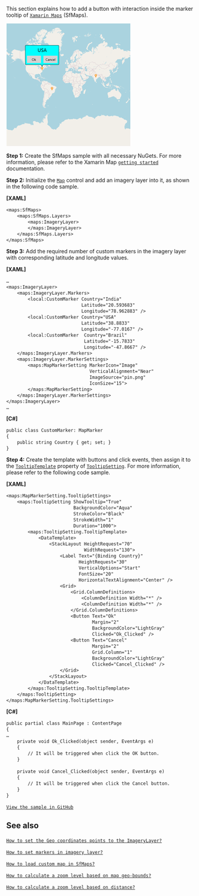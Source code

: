 This section explains how to add a button with interaction inside the marker tooltip of [`Xamarin Maps`](https://help.syncfusion.com/cr/xamarin/Syncfusion.SfMaps.XForms.SfMaps.html) (SfMaps).

![Map with button in marker template](output.png)

**Step 1:** Create the SfMaps sample with all necessary NuGets. For more information, please refer to the Xamarin Map [`getting started`](https://help.syncfusion.com/xamarin/maps/getting-started) documentation.

**Step 2:** Initialize the [`Map`](https://help.syncfusion.com/cr/xamarin/Syncfusion.SfMaps.XForms.SfMaps.html) control and add an imagery layer into it, as shown in the following code sample.

**[XAML]**
```
<maps:SfMaps>
    <maps:SfMaps.Layers>
        <maps:ImageryLayer>
        </maps:ImageryLayer> 
    </maps:SfMaps.Layers>
</maps:SfMaps>
```

**Step 3:** Add the required number of custom markers in the imagery layer with corresponding latitude and longitude values.

**[XAML]**
```
…
<maps:ImageryLayer>
    <maps:ImageryLayer.Markers>
        <local:CustomMarker Country="India"
                            Latitude="20.593683"
                            Longitude="78.962883" />
        <local:CustomMarker Country="USA"
                            Latitude="38.8833"
                            Longitude="-77.0167" />
        <local:CustomMarker  Country="Brazil"
                             Latitude="-15.7833"
                             Longitude="-47.8667" />
    </maps:ImageryLayer.Markers>
    <maps:ImageryLayer.MarkerSettings>
        <maps:MapMarkerSetting MarkerIcon="Image"
                               VerticalAlignment="Near"
                               ImageSource="pin.png"
                               IconSize="15">
        </maps:MapMarkerSetting>
    </maps:ImageryLayer.MarkerSettings>
</maps:ImageryLayer>
…
```

**[C#]**
```
public class CustomMarker: MapMarker
{
    public string Country { get; set; }
}
```

**Step 4:** Create the template with buttons and click events, then assign it to the [`TooltipTemplate`](https://help.syncfusion.com/cr/xamarin/Syncfusion.SfMaps.XForms.TooltipSetting.html#Syncfusion_SfMaps_XForms_TooltipSetting_TooltipTemplate) property of [`TooltipSetting`](https://help.syncfusion.com/cr/xamarin/Syncfusion.SfMaps.XForms.TooltipSetting.html). For more information, please refer to the following code sample.

**[XAML]**
```
<maps:MapMarkerSetting.TooltipSettings>
    <maps:TooltipSetting ShowTooltip="True"
                         BackgroundColor="Aqua"
                         StrokeColor="Black"
                         StrokeWidth="1"
                         Duration="1000">
        <maps:TooltipSetting.TooltipTemplate>
            <DataTemplate>
                <StackLayout HeightRequest="70"
                             WidthRequest="130">
                    <Label Text="{Binding Country}"
                           HeightRequest="30"
                           VerticalOptions="Start"
                           FontSize="20"
                           HorizontalTextAlignment="Center" />
                    <Grid>
                        <Grid.ColumnDefinitions>
                            <ColumnDefinition Width="*" />
                            <ColumnDefinition Width="*" />
                        </Grid.ColumnDefinitions>
                        <Button Text="Ok"
                                Margin="2"
                                BackgroundColor="LightGray"
                                Clicked="Ok_Clicked" />
                        <Button Text="Cancel"
                                Margin="2"
                                Grid.Column="1"
                                BackgroundColor="LightGray"
                                Clicked="Cancel_Clicked" />
                    </Grid>
                </StackLayout>
            </DataTemplate>
        </maps:TooltipSetting.TooltipTemplate>
    </maps:TooltipSetting>
</maps:MapMarkerSetting.TooltipSettings>
```

**[C#]**
```
public partial class MainPage : ContentPage
{
…
    private void Ok_Clicked(object sender, EventArgs e)
    {
        // It will be triggered when click the OK button.
    }

    private void Cancel_Clicked(object sender, EventArgs e)
    {
        // It will be triggered when click the Cancel button.
    }
}
```

[`View the sample in GitHub`](https://github.com/SyncfusionExamples/Button-with-interaction-inside-the-marker-tooltip-of-Xamarin-Maps)

## See also

[`How to set the Geo coordinates points to the ImageryLayer?`](https://help.syncfusion.com/xamarin/maps/mapsprovider#set-geo-coordinates-pointscenter-position)

[`How to set markers in imagery layer?`](https://help.syncfusion.com/xamarin/maps/mapsprovider#set-markers-in-imagery-layer)

[`How to load custom map in SfMaps?`](https://help.syncfusion.com/xamarin/maps/mapsprovider#load-custom-map)

[`How to calculate a zoom level based on map geo-bounds?`](https://help.syncfusion.com/xamarin/maps/mapsprovider#geo-bounds)

[`How to calculate a zoom level based on distance?`](https://help.syncfusion.com/xamarin/maps/mapsprovider#distance-in-radius)